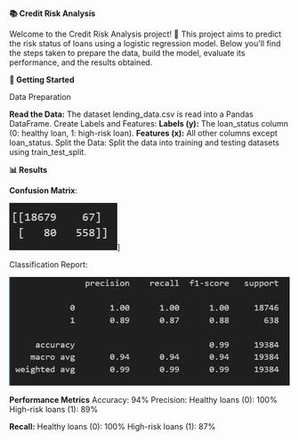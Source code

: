 ****📚 Credit Risk Analysis****

Welcome to the Credit Risk Analysis project! 🎉 This project aims to predict the risk status of loans using a logistic regression model. Below you'll find the steps taken to prepare the data, build the model, evaluate its performance, and the results obtained.

**🚀 Getting Started**

Data Preparation

**Read the Data:** The dataset lending_data.csv is read into a Pandas DataFrame.
Create Labels and Features:
**Labels (y):** The loan_status column (0: healthy loan, 1: high-risk loan).
**Features (x):** All other columns except loan_status.
Split the Data: Split the data into training and testing datasets using train_test_split.

**📊 Results**

**Confusion Matrix**:  

![alt text](image-1.png)]

Classification Report:

![alt text](image.png)

**Performance Metrics**
Accuracy: 94%
 Precision:
 Healthy loans (0): 100%
 High-risk loans (1): 89%
 
**Recall:**
 Healthy loans (0): 100%
 High-risk loans (1): 87%
